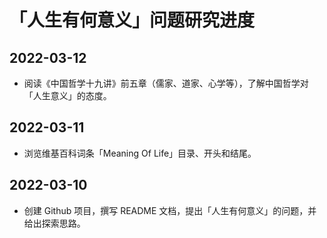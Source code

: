 # 「人生有何意义」问题研究进度

## 2022-03-12

- 阅读《中国哲学十九讲》前五章（儒家、道家、心学等），了解中国哲学对「人生意义」的态度。

## 2022-03-11

- 浏览维基百科词条「Meaning Of Life」目录、开头和结尾。

## 2022-03-10

- 创建 Github 项目，撰写 README 文档，提出「人生有何意义」的问题，并给出探索思路。
